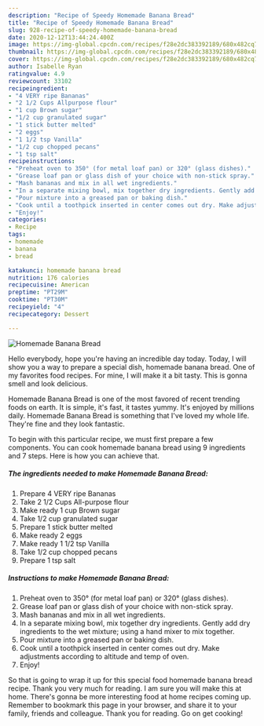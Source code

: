 ```yaml
---
description: "Recipe of Speedy Homemade Banana Bread"
title: "Recipe of Speedy Homemade Banana Bread"
slug: 928-recipe-of-speedy-homemade-banana-bread
date: 2020-12-12T13:44:24.400Z
image: https://img-global.cpcdn.com/recipes/f28e2dc383392189/680x482cq70/homemade-banana-bread-recipe-main-photo.jpg
thumbnail: https://img-global.cpcdn.com/recipes/f28e2dc383392189/680x482cq70/homemade-banana-bread-recipe-main-photo.jpg
cover: https://img-global.cpcdn.com/recipes/f28e2dc383392189/680x482cq70/homemade-banana-bread-recipe-main-photo.jpg
author: Isabelle Ryan
ratingvalue: 4.9
reviewcount: 33102
recipeingredient:
- "4 VERY ripe Bananas"
- "2 1/2 Cups Allpurpose flour"
- "1 cup Brown sugar"
- "1/2 cup granulated sugar"
- "1 stick butter melted"
- "2 eggs"
- "1 1/2 tsp Vanilla"
- "1/2 cup chopped pecans"
- "1 tsp salt"
recipeinstructions:
- "Preheat oven to 350° (for metal loaf pan) or 320° (glass dishes)."
- "Grease loaf pan or glass dish of your choice with non-stick spray."
- "Mash bananas and mix in all wet ingredients."
- "In a separate mixing bowl, mix together dry ingredients. Gently add dry ingredients to the wet mixture; using a hand mixer to mix together."
- "Pour mixture into a greased pan or baking dish."
- "Cook until a toothpick inserted in center comes out dry. Make adjustments according to altitude and temp of oven."
- "Enjoy!"
categories:
- Recipe
tags:
- homemade
- banana
- bread

katakunci: homemade banana bread 
nutrition: 176 calories
recipecuisine: American
preptime: "PT29M"
cooktime: "PT30M"
recipeyield: "4"
recipecategory: Dessert

---
```



![Homemade Banana Bread](https://img-global.cpcdn.com/recipes/f28e2dc383392189/680x482cq70/homemade-banana-bread-recipe-main-photo.jpg)

Hello everybody, hope you're having an incredible day today. Today, I will show you a way to prepare a special dish, homemade banana bread. One of my favorites food recipes. For mine, I will make it a bit tasty. This is gonna smell and look delicious.

Homemade Banana Bread is one of the most favored of recent trending foods on earth. It is simple, it's fast, it tastes yummy. It's enjoyed by millions daily. Homemade Banana Bread is something that I've loved my whole life. They're fine and they look fantastic.




To begin with this particular recipe, we must first prepare a few components. You can cook homemade banana bread using 9 ingredients and 7 steps. Here is how you can achieve that.

<!--inarticleads1-->

##### The ingredients needed to make Homemade Banana Bread:

1. Prepare 4 VERY ripe Bananas
1. Take 2 1/2 Cups All-purpose flour
1. Make ready 1 cup Brown sugar
1. Take 1/2 cup granulated sugar
1. Prepare 1 stick butter melted
1. Make ready 2 eggs
1. Make ready 1 1/2 tsp Vanilla
1. Take 1/2 cup chopped pecans
1. Prepare 1 tsp salt




<!--inarticleads2-->

##### Instructions to make Homemade Banana Bread:

1. Preheat oven to 350° (for metal loaf pan) or 320° (glass dishes).
1. Grease loaf pan or glass dish of your choice with non-stick spray.
1. Mash bananas and mix in all wet ingredients.
1. In a separate mixing bowl, mix together dry ingredients. Gently add dry ingredients to the wet mixture; using a hand mixer to mix together.
1. Pour mixture into a greased pan or baking dish.
1. Cook until a toothpick inserted in center comes out dry. Make adjustments according to altitude and temp of oven.
1. Enjoy!




So that is going to wrap it up for this special food homemade banana bread recipe. Thank you very much for reading. I am sure you will make this at home. There's gonna be more interesting food at home recipes coming up. Remember to bookmark this page in your browser, and share it to your family, friends and colleague. Thank you for reading. Go on get cooking!
